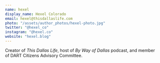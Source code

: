 ```yaml
---
name: hexel
display_name: Hexel Colorado
email: hexel@thisdallaslife.com
photo: "/assets/author_photos/hexel-photo.jpg"
twitter: "@hexel_co"
instagram: "@hexel.co"
website: "hexel.blog"
---
```

Creator of *This Dallas Life*, host of *By Way of Dallas* podcast, and member of DART Citizens Advisory Committee.